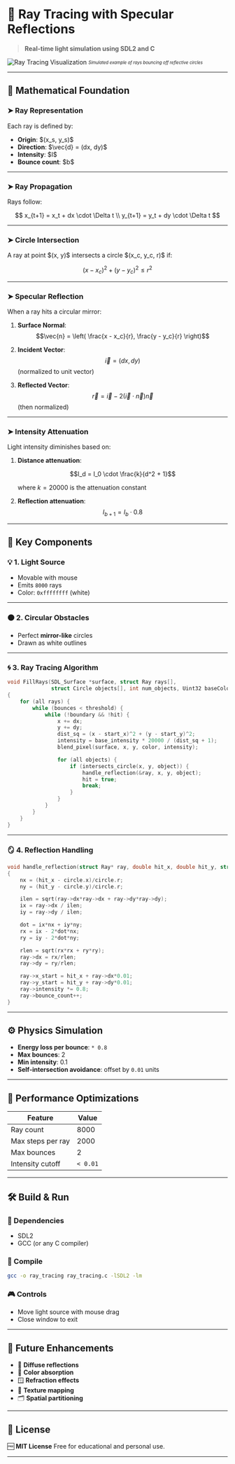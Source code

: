 # 🌟 Ray Tracing with Specular Reflections

> **Real-time light simulation using SDL2 and C**

![Ray Tracing Visualization](ray_tracing_demo.gif) <sub><sup>*Simulated example of rays bouncing off reflective circles*</sup></sub>

---

## 🔬 Mathematical Foundation

### ➤ Ray Representation

Each ray is defined by:

* **Origin**: \$(x\_s, y\_s)\$
* **Direction**: \$\vec{d} = (dx, dy)\$
* **Intensity**: \$I\$
* **Bounce count**: \$b\$

---

### ➤ Ray Propagation

Rays follow:

$$
x_{t+1} = x_t + dx \cdot \Delta t \\
y_{t+1} = y_t + dy \cdot \Delta t
$$

---

### ➤ Circle Intersection

A ray at point \$(x, y)\$ intersects a circle \$(x\_c, y\_c, r)\$ if:

$$
(x - x_c)^2 + (y - y_c)^2 \leq r^2
$$

---

### ➤ Specular Reflection

When a ray hits a circular mirror:

1. **Surface Normal**: $$\vec{n} = \left( \frac{x - x_c}{r}, \frac{y - y_c}{r} \right)$$
   
2. **Incident Vector**:  $$\vec{i} = (dx, dy)$$ (normalized to unit vector)
   
3. **Reflected Vector**:  $$\vec{r} = \vec{i} - 2(\vec{i} \cdot \vec{n})\vec{n}$$ (then normalized)

---

### ➤ Intensity Attenuation

Light intensity diminishes based on:
1. **Distance attenuation**:

    $$I_d = I_0 \cdot \frac{k}{d^2 + 1}$$

   where $k = 20000$ is the attenuation constant
   
2. **Reflection attenuation**:
   $$I_{b+1} = I_b \cdot 0.8$$

---

## 🧱 Key Components

### 💡 1. Light Source

* Movable with mouse
* Emits `8000` rays
* Color: `0xffffffff` (white)

---

### 🟠 2. Circular Obstacles

* Perfect **mirror-like** circles
* Drawn as white outlines

---

### 🌀 3. Ray Tracing Algorithm

```c
void FillRays(SDL_Surface *surface, struct Ray rays[], 
              struct Circle objects[], int num_objects, Uint32 baseColor)
{
    for (all rays) {
        while (bounces < threshold) {
            while (!boundary && !hit) {
                x += dx; 
                y += dy;
                dist_sq = (x - start_x)^2 + (y - start_y)^2;
                intensity = base_intensity * 20000 / (dist_sq + 1);
                blend_pixel(surface, x, y, color, intensity);

                for (all objects) {
                    if (intersects_circle(x, y, object)) {
                        handle_reflection(&ray, x, y, object);
                        hit = true;
                        break;
                    }
                }
            }
        }
    }
}
```

---

### 🪞 4. Reflection Handling

```c
void handle_reflection(struct Ray* ray, double hit_x, double hit_y, struct Circle circle)
{
    nx = (hit_x - circle.x)/circle.r;
    ny = (hit_y - circle.y)/circle.r;

    ilen = sqrt(ray->dx*ray->dx + ray->dy*ray->dy);
    ix = ray->dx / ilen;
    iy = ray->dy / ilen;

    dot = ix*nx + iy*ny;
    rx = ix - 2*dot*nx;
    ry = iy - 2*dot*ny;

    rlen = sqrt(rx*rx + ry*ry);
    ray->dx = rx/rlen;
    ray->dy = ry/rlen;

    ray->x_start = hit_x + ray->dx*0.01;
    ray->y_start = hit_y + ray->dy*0.01;
    ray->intensity *= 0.8;
    ray->bounce_count++;
}
```

---

## ⚙️ Physics Simulation

* **Energy loss per bounce**: `* 0.8`
* **Max bounces**: 2
* **Min intensity**: 0.1
* **Self-intersection avoidance**: offset by `0.01` units

---

## 🚀 Performance Optimizations

| Feature           | Value    |
| ----------------- | -------- |
| Ray count         | 8000     |
| Max steps per ray | 2000     |
| Max bounces       | 2        |
| Intensity cutoff  | `< 0.01` |

---

## 🛠️ Build & Run

### 🔧 Dependencies

* SDL2
* GCC (or any C compiler)

### 🧪 Compile

```bash
gcc -o ray_tracing ray_tracing.c -lSDL2 -lm
```

### 🎮 Controls

* Move light source with mouse drag
* Close window to exit

---

## 🌱 Future Enhancements

* 🌈 **Diffuse reflections**
* 🔵 **Color absorption**
* 🪟 **Refraction effects**
* 🧵 **Texture mapping**
* 🗂️ **Spatial partitioning**

---

## 📄 License

🆓 **MIT License**
Free for educational and personal use.

---
